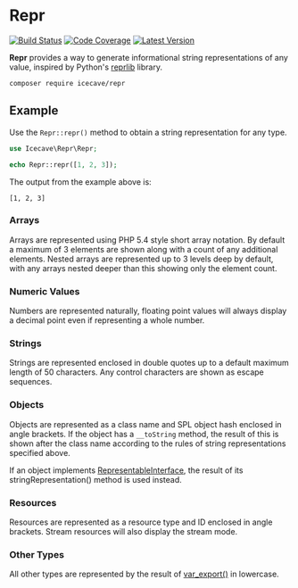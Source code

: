 # Repr

[![Build Status](http://img.shields.io/travis/icecave/repr/master.svg?style=flat-square)](https://travis-ci.org/icecave/repr)
[![Code Coverage](https://img.shields.io/codecov/c/github/icecave/repr/master.svg?style=flat-square)](https://codecov.io/github/icecave/repr)
[![Latest Version](http://img.shields.io/packagist/v/icecave/repr.svg?style=flat-square&label=semver)](https://semver.org)

**Repr** provides a way to generate informational string representations of any value, inspired by Python's
[reprlib](http://docs.python.org/release/3.1.5/library/reprlib.html) library.

    composer require icecave/repr

## Example

Use the ```Repr::repr()``` method to obtain a string representation for any type.

```php
use Icecave\Repr\Repr;

echo Repr::repr([1, 2, 3]);
```

The output from the example above is:

```
[1, 2, 3]
```

### Arrays

Arrays are represented using PHP 5.4 style short array notation. By default a maximum of 3 elements are shown along with
a count of any additional elements. Nested arrays are represented up to 3 levels deep by default, with any arrays nested
deeper than this showing only the element count.

### Numeric Values

Numbers are represented naturally, floating point values will always display a decimal point even if representing a
whole number.

### Strings

Strings are represented enclosed in double quotes up to a default maximum length of 50 characters. Any control
characters are shown as escape sequences.

### Objects

Objects are represented as a class name and SPL object hash enclosed in angle brackets. If the object has a `__toString`
method, the result of this is shown after the class name according to the rules of string representations specified
above.

If an object implements [RepresentableInterface](src/Icecave/Repr/RepresentableInterface.php),
the result of its stringRepresentation() method is used instead.

### Resources

Resources are represented as a resource type and ID enclosed in angle brackets. Stream resources will also display the
stream mode.

### Other Types

All other types are represented by the result of [var_export()](http://php.net/manual/en/function.var-export.php) in
lowercase.
